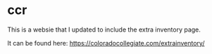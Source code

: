 # ccr
This is a websie that I updated to include the extra inventory page.

It can be found here:
https://coloradocollegiate.com/extrainventory/
